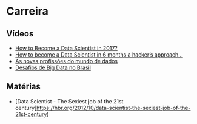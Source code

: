 # Carreira


## Vídeos
  - [How to Become a Data Scientist in 2017?](https://youtu.be/ccCblUZFM0w)
  - [How to become a Data Scientist in 6 months a hacker’s approach...](https://www.youtube.com/watch?v=rIofV14c0tc)
  - [As novas profissões do mundo de dados](https://www.youtube.com/watch?v=DYSYHiNh9LE)
  - [Desafios de Big Data no Brasil](https://www.youtube.com/watch?v=oPgvUllQFPc)
  
  
## Matérias
  - [Data Scientist - The Sexiest job of the 21st century]https://hbr.org/2012/10/data-scientist-the-sexiest-job-of-the-21st-century)
